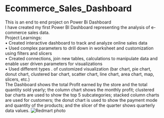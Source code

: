 # Ecommerce_Sales_Dashboard
This is an end to end project on Power Bi Dashboard
<br>
I have created my first Power BI Dashboard representing the analysis of e-commerce sales data.
<br>
Project Learnings:
<br>
• Created interactive dashboard to track and analyze online sales data 
<br>
• Used complex parameters to drill down in worksheet and customization using filters and slicers
<br>
• Created connections, join new tables, calculations to manipulate data and enable user driven parameters for visualizations
<br>
• Used different types . of customized visualization (bar chart, pie chart, donut chart, clustered bar chart, scatter chart, line chart, area chart, map, slicers, etc.) 
<br>
The Dashboard shows the total Profit earned by the store and the total quantity sold yearly; the column chart shows the monthly profit; clustered bar charts are used to show the top 5 subcategories; stacked column charts are used for customers; the donut chart is used to show the payment mode and quantity of the products; and the slicer of the quarter shows quarterly data values.
![Redmart photo](https://github.com/AaryaRajBaruah/PowerBi_Ecommerce_Sales_Deshboard/assets/91695207/fdbffb4c-60fd-4097-b2f5-3f7ce754ad25)

